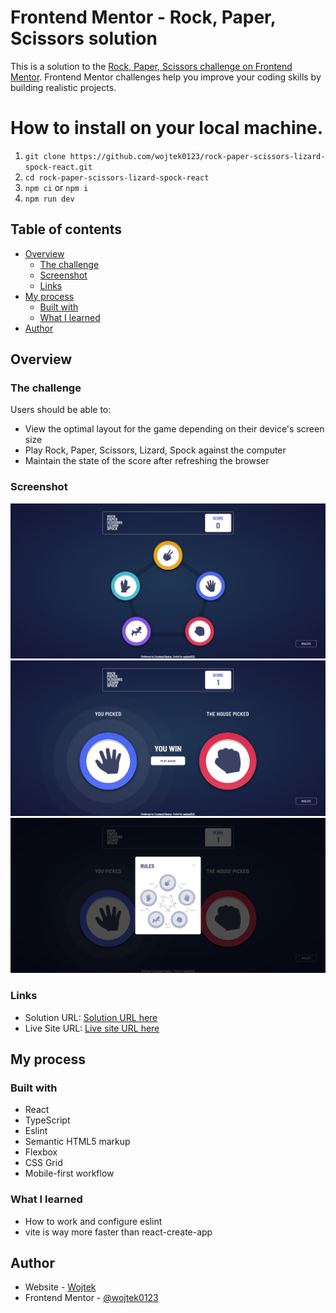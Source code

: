 # Frontend Mentor - Rock, Paper, Scissors solution

This is a solution to the [Rock, Paper, Scissors challenge on Frontend Mentor](https://www.frontendmentor.io/challenges/rock-paper-scissors-game-pTgwgvgH). Frontend Mentor challenges help you improve your coding skills by building realistic projects. 

# How to install on your local machine.
1) `git clone https://github.com/wojtek0123/rock-paper-scissors-lizard-spock-react.git`
2) `cd rock-paper-scissors-lizard-spock-react`
3) `npm ci` or `npm i`
4) `npm run dev`

## Table of contents

- [Overview](#overview)
  - [The challenge](#the-challenge)
  - [Screenshot](#screenshot)
  - [Links](#links)
- [My process](#my-process)
  - [Built with](#built-with)
  - [What I learned](#what-i-learned)
- [Author](#author)

## Overview

### The challenge

Users should be able to:

- View the optimal layout for the game depending on their device's screen size
- Play Rock, Paper, Scissors, Lizard, Spock against the computer
- Maintain the state of the score after refreshing the browser

### Screenshot

![Main stage where users can select finger symbol](./public/assets/screenshots/Screenshot%202022-08-05%20at%2013-09-39%20Rock%20Paper%20Scissors%20Lizard%20and%20Spock%20Game.png)
![Final stage of the game where user can see who win](./public/assets/screenshots/Screenshot%202022-08-05%20at%2013-10-30%20Rock%20Paper%20Scissors%20Lizard%20and%20Spock%20Game.png)
![Rules how to play the game, who beats who](./public/assets/screenshots/Screenshot%202022-08-05%20at%2013-10-41%20Rock%20Paper%20Scissors%20Lizard%20and%20Spock%20Game.png)

### Links

- Solution URL: [Solution URL here](https://www.frontendmentor.io/solutions/react-typescript-eslint-vite-ebTdNm7tm4)
- Live Site URL: [Live site URL here](https://rock-paper-scissors-lizard-spock-react.vercel.app/)

## My process

### Built with

- React
- TypeScript
- Eslint
- Semantic HTML5 markup
- Flexbox
- CSS Grid
- Mobile-first workflow


### What I learned

- How to work and configure eslint
- vite is way more faster than react-create-app

## Author

- Website - [Wojtek](https://wojtek0123.github.io/my-portfolio/)
- Frontend Mentor - [@wojtek0123](https://www.frontendmentor.io/profile/wojtek0123)
